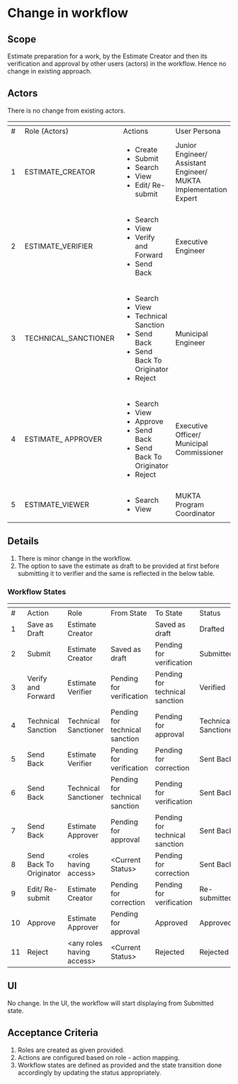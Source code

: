 # Change in workflow

## Scope

Estimate preparation for a work, by the Estimate Creator and then its verification and approval by other users (actors) in the workflow. Hence no change in existing approach.

## Actors <a href="#actors" id="actors"></a>

There is no change from existing actors.

<table data-header-hidden><thead><tr><th width="55"></th><th width="237"></th><th></th><th></th></tr></thead><tbody><tr><td>#</td><td>Role (Actors)</td><td>Actions</td><td>User Persona</td></tr><tr><td>1</td><td>ESTIMATE_CREATOR</td><td><ul><li>Create</li><li>Submit</li><li>Search</li><li>View</li><li>Edit/ Re-submit</li></ul></td><td>Junior Engineer/ Assistant Engineer/ MUKTA Implementation Expert</td></tr><tr><td>2</td><td>ESTIMATE_VERIFIER</td><td><ul><li>Search</li><li>View</li><li>Verify and Forward</li><li>Send Back</li></ul></td><td>Executive Engineer</td></tr><tr><td>3</td><td>TECHNICAL_SANCTIONER</td><td><ul><li>Search</li><li>View</li><li>Technical Sanction</li><li>Send Back</li><li>Send Back To Originator</li><li>Reject</li></ul></td><td>Municipal Engineer</td></tr><tr><td>4</td><td>ESTIMATE_ APPROVER</td><td><ul><li>Search</li><li>View</li><li>Approve</li><li>Send Back</li><li>Send Back To Originator</li><li>Reject</li></ul></td><td>Executive Officer/ Municipal Commissioner</td></tr><tr><td>5</td><td>ESTIMATE_VIEWER</td><td><ul><li>Search</li><li>View</li></ul></td><td>MUKTA Program Coordinator</td></tr></tbody></table>

## Details <a href="#details" id="details"></a>

1. There is minor change in the workflow.
2. The option to save the estimate as draft to be provided at first before submitting it to verifier and the same is reflected in the below table.

### Workflow States <a href="#workflowstates" id="workflowstates"></a>

<table data-header-hidden><thead><tr><th width="67"></th><th></th><th></th><th></th><th></th><th></th></tr></thead><tbody><tr><td>#</td><td>Action</td><td>Role</td><td>From State</td><td>To State</td><td>Status</td></tr><tr><td>1</td><td>Save as Draft</td><td>Estimate Creator</td><td> </td><td>Saved as draft</td><td>Drafted</td></tr><tr><td>2</td><td>Submit</td><td>Estimate Creator</td><td>Saved as draft</td><td>Pending for verification</td><td>Submitted</td></tr><tr><td>3</td><td>Verify and Forward</td><td>Estimate Verifier</td><td>Pending for verification</td><td>Pending for technical sanction</td><td>Verified</td></tr><tr><td>4</td><td>Technical Sanction</td><td>Technical Sanctioner</td><td>Pending for technical sanction</td><td>Pending for approval</td><td>Technically Sanctioned</td></tr><tr><td>5</td><td>Send Back</td><td>Estimate Verifier</td><td>Pending for verification</td><td>Pending for correction</td><td>Sent Back</td></tr><tr><td>6</td><td>Send Back</td><td>Technical Sanctioner</td><td>Pending for technical sanction</td><td>Pending for verification</td><td>Sent Back</td></tr><tr><td>7</td><td>Send Back</td><td>Estimate Approver</td><td>Pending for approval</td><td>Pending for technical sanction</td><td>Sent Back</td></tr><tr><td>8</td><td>Send Back To Originator</td><td>&#x3C;roles having access></td><td>&#x3C;Current Status></td><td>Pending for correction</td><td>Sent Back</td></tr><tr><td>9</td><td>Edit/ Re-submit</td><td>Estimate Creator</td><td>Pending for correction</td><td>Pending for verification</td><td>Re-submitted</td></tr><tr><td>10</td><td>Approve</td><td>Estimate Approver</td><td>Pending for approval</td><td>Approved</td><td>Approved</td></tr><tr><td>11</td><td>Reject</td><td>&#x3C;any roles having access></td><td>&#x3C;Current Status></td><td>Rejected</td><td>Rejected</td></tr></tbody></table>

## UI <a href="#ui" id="ui"></a>

No change. In the UI, the workflow will start displaying from Submitted state.

## Acceptance Criteria <a href="#acceptancecriteria" id="acceptancecriteria"></a>

1. Roles are created as given provided.
2. Actions are configured based on role - action mapping.
3. Workflow states are defined as provided and the state transition done accordingly by updating the status appropriately.
